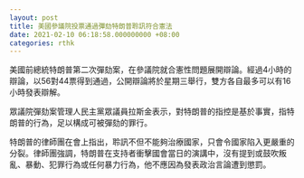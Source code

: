 ```yaml
---
layout: post
title: 美國參議院投票通過彈劾特朗普聆訊符合憲法
date: 2021-02-10 06:18:58.000000000 +08:00
categories: rthk
---
```


美國前總統特朗普第二次彈劾案，在參議院就合憲性問題展開辯論。經過4小時的辯論，以56對44票得到通過，公開辯論將於星期三舉行，雙方各自最多可以有16小時發表辯解。

眾議院彈劾案管理人民主黨眾議員拉斯金表示，對特朗普的指控是基於事實，指特朗普的行為，足以構成可被彈劾的罪行。

特朗普的律師團在會上指出，聆訊不但不能夠治療國家，只會令國家陷入更嚴重的分裂。律師團強調，特朗普在支持者衝擊國會當日的演講中，沒有提到或鼓吹叛亂、暴動、犯罪行為或任何暴力行為，他不應因為發表政治言論遭到懲罰。
